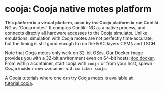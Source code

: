 # cooja: Cooja native motes platform

This platform is a virtual platform, used by the Cooja platform to run Contiki-NG as 'Cooja motes'.
It compiles Contiki-NG as a native process, and connects directly all hardware accesses to the Cooja simulator.
Unlike emulations, simulation with Cooja motes are not perfectly time-accurate, but the timing is still good enough to run the MAC layers CSMA and TSCH.

Note that Cooja motes only work on 32-bit OSes.
Our Docker image provides you with a 32-bit environment even on 64-bit hosts: [doc:docker].
From within a container, start cooja with `cooja`, or from your host, spawn Cooja inside a new container with `contiker cooja`.

A Cooja tutorials where one can try Cooja motes is available at: [tutorial:cooja].

[tutorial:cooja]: /doc/tutorials/Running-Contiki-NG-in-Cooja
[doc:docker]: /doc/getting-started/Docker
